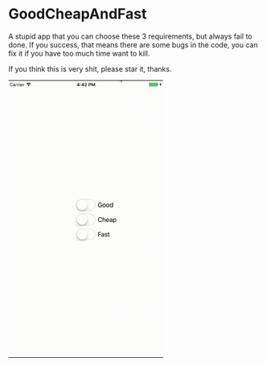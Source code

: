 # GoodCheapAndFast
A stupid app that you can choose these 3 requirements, but always fail to done. If you success, that means there are some bugs in the code, you can fix it if you have too much time want to kill.

If you think this is very shit, please star it, thanks.

![alt tag](https://raw.githubusercontent.com/no134217728/GoodCheapAndFast/master/FuckingGoodCheapAndFast/Demo.gif)

